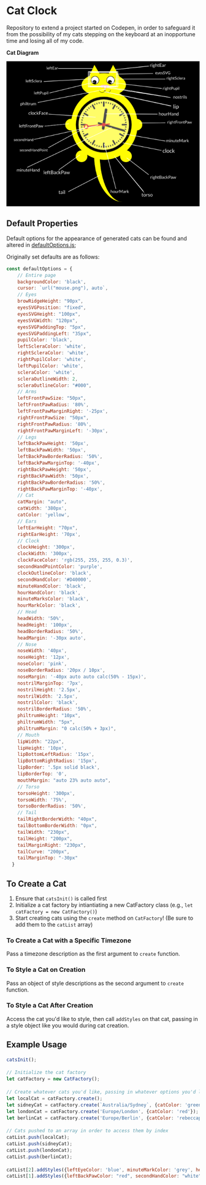 # Cat Clock
Repository to extend a project started on Codepen, in order to safeguard it from the possibility of my cats stepping on the keyboard at an inopportune time and losing all of my code.

**Cat Diagram**

![CatDiagram](./images/catDiagram.png)

## Default Properties

Default options for the appearance of generated cats can be found and altered in [defaultOptions.js](./utils/defaultOptions.js);

Originally set defaults are as follows:

```javascript
const defaultOptions = {
    // Entire page
    backgroundColor: 'black',
    cursor: `url("mouse.png"), auto`,
    // Eyes
    browRidgeHeight: "90px",
    eyesSVGPosition: "fixed",
    eyesSVGHeight: "100px",
    eyesSVGWidth: "120px",
    eyesSVGPaddingTop: "5px",
    eyesSVGPaddingLeft: "35px",
    pupilColor: 'black',
    leftScleraColor: 'white',
    rightScleraColor: 'white',
    rightPupilColor: 'white',
    leftPupilColor: 'white',
    scleraColor: 'white',
    scleraOutlineWidth: 2,
    scleraOutlineColor: "#000",
    // Arms
    leftFrontPawSize: "50px",
    leftFrontPawRadius: '80%',
    leftFrontPawMarginRight: '-25px',
    rightFrontPawSize: "50px",
    rightFrontPawRadius: '80%',
    rightFrontPawMarginLeft: '-30px',
    // Legs
    leftBackPawHeight: '50px',
    leftBackPawWidth: '50px',
    leftBackPawBorderRadius: '50%',
    leftBackPawMarginTop: '-40px',
    rightBackPawHeight: '50px',
    rightBackPawWidth: '50px',
    rightBackPawBorderRadius: '50%',
    rightBackPawMarginTop: '-40px',
    // Cat
    catMargin: "auto",
    catWidth: '380px',
    catColor: 'yellow',
    // Ears
    leftEarHeight: "70px",
    rightEarHeight: '70px',
    // Clock
    clockHeight: '300px',
    clockWidth: '300px',
    clockFaceColor: 'rgb(255, 255, 255, 0.3)',
    secondHandPointColor: 'purple',
    clockOutlineColor: 'black',
    secondHandColor: '#D40000',
    minuteHandColor: 'black',
    hourHandColor: 'black',
    minuteMarksColor: 'black',
    hourMarkColor: 'black',
    // Head
    headWidth: '50%',
    headHeight: '100px',
    headBorderRadius: '50%',
    headMargin: '-30px auto',
    // Nose
    noseWidth: '40px',
    noseHeight: '12px',
    noseColor: 'pink',
    noseBorderRadius: '20px / 10px',
    noseMargin: '-40px auto auto calc(50% - 15px)',
    nostrilMarginTop: '7px',
    nostrilHeight: '2.5px',
    nostrilWidth: '2.5px',
    nostrilColor: 'black',
    nostrilBorderRadius: '50%',
    philtrumHeight: "10px",
    philtrumWidth: "5px",
    philtrumMargin: "0 calc(50% + 3px)",
    // Mouth
    lipWidth: "22px",
    lipHeight: '10px',
    lipBottomLeftRadius: '15px',
    lipBottomRightRadius: '15px',
    lipBorder: '.5px solid black',
    lipBorderTop: '0',
    mouthMargin: "auto 23% auto auto",
    // Torso
    torsoHeight: '300px',
    torsoWidth: '75%',
    torsoBorderRadius: '50%',
    // Tail
    tailRightBorderWidth: "40px",
    tailBottomBorderWidth: "0px",
    tailWidth: "230px",
    tailHeight: "200px",
    tailMarginRight: "230px",
    tailCurve: "200px",
    tailMarginTop: "-30px"
  }
  ```

## To Create a Cat

  1) Ensure that `catsInit()` is called first
  2) Initialize a cat factory by intiantiating a new CatFactory class (e.g., `let catFactory = new CatFactory()`)
  3) Start creating cats using the `create` method on `CatFactory`!  (Be sure to add them to the `catList` array)

### To Create a Cat with a Specific Timezone

Pass a timezone description as the first argument to `create` function.

### To Style a Cat on Creation

Pass an object of style descriptions as the second argument to `create` function.

### To Style a Cat After Creation

Access the cat you'd like to style, then call `addStyles` on that cat, passing in a style object like you would during cat creation.

## Example Usage

```javascript
catsInit();

// Initialize the cat factory
let catFactory = new CatFactory();

// Create whatever cats you'd like, passing in whatever options you'd like
let localCat = catFactory.create();
let sidneyCat = catFactory.create(`Australia/Sydney`, {catColor: 'green'});
let londonCat = catFactory.create('Europe/London', {catColor: 'red'});
let berlinCat = catFactory.create('Europe/Berlin', {catColor: 'rebeccapurple', tailColor: 'green'});

// Cats pushed to an array in order to access them by index
catList.push(localCat);
catList.push(sidneyCat);
catList.push(londonCat);
catList.push(berlinCat);

catList[2].addStyles({leftEyeColor: 'blue', minuteMarkColor: 'grey', headColor: 'fuchsia',});
catList[1].addStyles({leftBackPawColor: "red", secondHandColor: "white", clockFaceColor: "rgb(23, 25, 22, 0.3)"});
```
